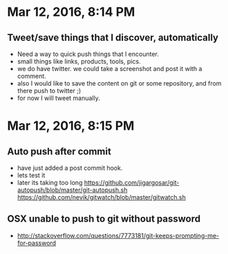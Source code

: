 
# Mar 12, 2016, 8:14 PM

## Tweet/save things that I discover, automatically

* Need a way to quick push things that I encounter.
* small things like links, products, tools, pics. 
* we do have twitter. we could take a screenshot and post it with a comment.
* also I would like to save the content on git or some repository, and from there push to twitter ;)
* for now I will tweet manually.

# Mar 12, 2016, 8:15 PM

## Auto push after commit

* have just added a post commit hook.
* lets test it
* later its taking too long
	https://github.com/jigargosar/git-autopush/blob/master/git-autopush.sh
	https://github.com/nevik/gitwatch/blob/master/gitwatch.sh
 
 ## OSX unable to push to git without password
 * http://stackoverflow.com/questions/7773181/git-keeps-prompting-me-for-password
 

